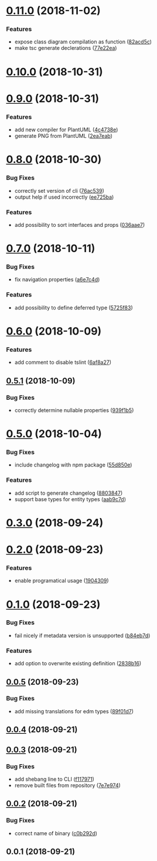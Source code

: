 <a name="0.11.0"></a>
# [0.11.0](https://github.com/krlwlfrt/omeco/compare/v0.10.0...v0.11.0) (2018-11-02)


### Features

* expose class diagram compilation as function ([82acd5c](https://github.com/krlwlfrt/omeco/commit/82acd5c))
* make tsc generate declerations ([77e22ea](https://github.com/krlwlfrt/omeco/commit/77e22ea))



<a name="0.10.0"></a>
# [0.10.0](https://github.com/krlwlfrt/omeco/compare/v0.9.0...v0.10.0) (2018-10-31)



<a name="0.9.0"></a>
# [0.9.0](https://github.com/krlwlfrt/omeco/compare/v0.8.0...v0.9.0) (2018-10-31)


### Features

* add new compiler for PlantUML ([4c4738e](https://github.com/krlwlfrt/omeco/commit/4c4738e))
* generate PNG from PlantUML ([2ea7eab](https://github.com/krlwlfrt/omeco/commit/2ea7eab))



<a name="0.8.0"></a>
# [0.8.0](https://github.com/krlwlfrt/omeco/compare/v0.7.0...v0.8.0) (2018-10-30)


### Bug Fixes

* correctly set version of cli ([76ac539](https://github.com/krlwlfrt/omeco/commit/76ac539))
* output help if used incorrectly ([ee725ba](https://github.com/krlwlfrt/omeco/commit/ee725ba))


### Features

* add possibility to sort interfaces and props ([036aae7](https://github.com/krlwlfrt/omeco/commit/036aae7))



<a name="0.7.0"></a>
# [0.7.0](https://github.com/krlwlfrt/omeco/compare/v0.6.0...v0.7.0) (2018-10-11)


### Bug Fixes

* fix navigation properties ([a6e7c4d](https://github.com/krlwlfrt/omeco/commit/a6e7c4d))


### Features

* add possibility to define deferred type ([5725f83](https://github.com/krlwlfrt/omeco/commit/5725f83))



<a name="0.6.0"></a>
# [0.6.0](https://github.com/krlwlfrt/omeco/compare/v0.5.1...v0.6.0) (2018-10-09)


### Features

* add comment to disable tslint ([6af8a27](https://github.com/krlwlfrt/omeco/commit/6af8a27))



<a name="0.5.1"></a>
## [0.5.1](https://github.com/krlwlfrt/omeco/compare/v0.5.0...v0.5.1) (2018-10-09)


### Bug Fixes

* correctly determine nullable properties ([939f1b5](https://github.com/krlwlfrt/omeco/commit/939f1b5))



<a name="0.5.0"></a>
# [0.5.0](https://github.com/krlwlfrt/omeco/compare/v0.3.0...v0.5.0) (2018-10-04)


### Bug Fixes

* include changelog with npm package ([55d850e](https://github.com/krlwlfrt/omeco/commit/55d850e))


### Features

* add script to generate changelog ([8803847](https://github.com/krlwlfrt/omeco/commit/8803847))
* support base types for entity types ([aab9c7d](https://github.com/krlwlfrt/omeco/commit/aab9c7d))



<a name="0.3.0"></a>
# [0.3.0](https://github.com/krlwlfrt/omeco/compare/v0.2.0...v0.3.0) (2018-09-24)



<a name="0.2.0"></a>
# [0.2.0](https://github.com/krlwlfrt/omeco/compare/v0.1.0...v0.2.0) (2018-09-23)


### Features

* enable programatical usage ([1904309](https://github.com/krlwlfrt/omeco/commit/1904309))



<a name="0.1.0"></a>
# [0.1.0](https://github.com/krlwlfrt/omeco/compare/v0.0.5...v0.1.0) (2018-09-23)


### Bug Fixes

* fail nicely if metadata version is unsupported ([b84eb7d](https://github.com/krlwlfrt/omeco/commit/b84eb7d))


### Features

* add option to overwrite existing definition ([2838b16](https://github.com/krlwlfrt/omeco/commit/2838b16))



<a name="0.0.5"></a>
## [0.0.5](https://github.com/krlwlfrt/omeco/compare/v0.0.4...v0.0.5) (2018-09-23)


### Bug Fixes

* add missing translations for edm types ([89f01d7](https://github.com/krlwlfrt/omeco/commit/89f01d7))



<a name="0.0.4"></a>
## [0.0.4](https://github.com/krlwlfrt/omeco/compare/v0.0.3...v0.0.4) (2018-09-21)



<a name="0.0.3"></a>
## [0.0.3](https://github.com/krlwlfrt/omeco/compare/v0.0.2...v0.0.3) (2018-09-21)


### Bug Fixes

* add shebang line to CLI ([f117971](https://github.com/krlwlfrt/omeco/commit/f117971))
* remove built files from repository ([7e7e974](https://github.com/krlwlfrt/omeco/commit/7e7e974))



<a name="0.0.2"></a>
## [0.0.2](https://github.com/krlwlfrt/omeco/compare/v0.0.1...v0.0.2) (2018-09-21)


### Bug Fixes

* correct name of binary ([c0b292d](https://github.com/krlwlfrt/omeco/commit/c0b292d))



<a name="0.0.1"></a>
## 0.0.1 (2018-09-21)



